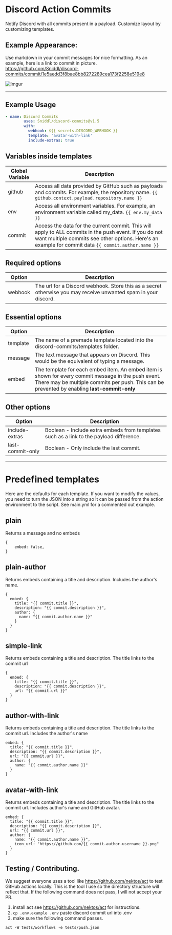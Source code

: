 # Discord Action Commits

Notify Discord with all commits present in a payload. Customize layout by customizing templates.

## Example Appearance:

Use markdown in your commit messages for nice formatting. As an example, here is a link to commit in picture. https://github.com/Sniddl/discord-commits/commit/1e5aedd3f8bae8bb8272289cea173f2258e519e8

![Imgur](https://imgur.com/YvLWWGL.jpg)

<hr/>

## Example Usage

```yaml
- name: Discord Commits
        uses: Sniddl/discord-commits@v1.5
        with:
          webhook: ${{ secrets.DISCORD_WEBHOOK }}
          template: 'avatar-with-link'
          include-extras: true
```

## Variables inside templates

Global Variable | Description
|---|---|
github | Access all data provided by GitHub such as payloads and commits. For example, the repository name. `{{ github.context.payload.repository.name }}`
env | Access all environment variables. For example, an environment variable called my_data. `{{ env.my_data }}`
commit | Access the data for the current commit. This will apply to ALL commits in the push event. If you do not want multiple commits see other options. Here's an example for commit data `{{ commit.author.name }}`

## Required options

Option | Description
|---|---|
webhook | The url for a Discord webhook. Store this as a secret otherwise you may receive unwanted spam in your discord.

## Essential options

Option | Description
|---|---|
template | The name of a premade template located into the discord-commits/templates folder.
message | The text message that appears on Discord. This would be the equivalent of typing a message.
embed | The template for each embed item. An embed item is shown for every commit message in the push event. There may be multiple commits per push. This can be prevented by enabling **last-commit-only**

## Other options
Option | Description
|---|---|
include-extras | Boolean - Include extra embeds from templates such as a link to the payload difference.
last-commit-only | Boolean - Only include the last commit.

---

# Predefined templates

Here are the defaults for each template. If you want to modify the values, you need to turn the JSON into a string so it can be passed from the action environment to the script.  See main.yml for a commented out example.

## plain
Returns a message and no embeds

```
{
    embed: false,
}
```

## plain-author
Returns embeds containing a title and description. Includes the author's name.

```
{
  embed: {
    title: "{{ commit.title }}",
    description: "{{ commit.description }}",
    author: {
      name: "{{ commit.author.name }}"
    }
  }
}
```

## simple-link
Returns embeds containing a title and description. The title links to the commit url

```
{
  embed: {
    title: "{{ commit.title }}",
    description: "{{ commit.description }}",
    url: "{{ commit.url }}"
  }
}
```

## author-with-link
Returns embeds containing a title and description. The title links to the commit url. Includes the author's name

```
embed: {
  title: "{{ commit.title }}",
  description: "{{ commit.description }}",
  url: "{{ commit.url }}",
  author: {
    name: "{{ commit.author.name }}"
  }
}
```

## avatar-with-link
Returns embeds containing a title and description. The title links to the commit url. Includes author's name and GitHub avatar.

```
embed: {
  title: "{{ commit.title }}",
  description: "{{ commit.description }}",
  url: "{{ commit.url }}",
  author: {
    name: "{{ commit.author.name }}",
    icon_url: "https://github.com/{{ commit.author.username }}.png"
  }
}
```

## Testing / Contributing.

We suggest everyone uses a tool like https://github.com/nektos/act to test GitHub actions locally. This is the tool I use so the directory structure will reflect that. If the following command does not pass, I will not accept your PR.

1. install act see https://github.com/nektos/act for instructions.
1. `cp .env.example .env` paste discord commit url into .env
1. make sure the following command passes.

```
act -W tests/workflows -e tests/push.json
```

